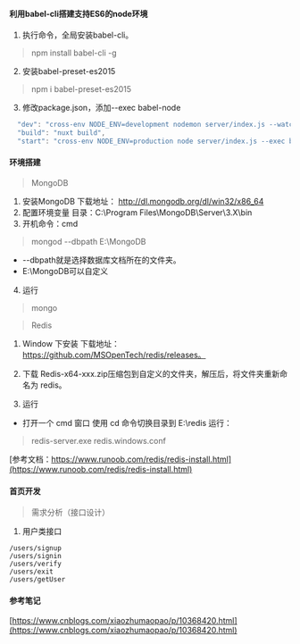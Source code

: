 #### 利用babel-cli搭建支持ES6的node环境
1. 执行命令，全局安装babel-cli。
> npm install babel-cli -g
2. 安装babel-preset-es2015
> npm i babel-preset-es2015
3. 修改package.json，添加--exec babel-node
```js
  "dev": "cross-env NODE_ENV=development nodemon server/index.js --watch server --exec babel-node",
  "build": "nuxt build",
  "start": "cross-env NODE_ENV=production node server/index.js --exec babel-node",
```

#### 环境搭建
> MongoDB
1. 安装MongoDB
下载地址： http://dl.mongodb.org/dl/win32/x86_64
2. 配置环境变量
目录：C:\Program Files\MongoDB\Server\3.X\bin
3. 开机命令：cmd
> mongod --dbpath E:\MongoDB
* --dbpath就是选择数据库文档所在的文件夹。
* E:\MongoDB可以自定义
4. 运行
> mongo

> Redis
1. Window 下安装
下载地址：https://github.com/MSOpenTech/redis/releases。

2. 下载 Redis-x64-xxx.zip压缩包到自定义的文件夹，解压后，将文件夹重新命名为 redis。

3. 运行
* 打开一个 cmd 窗口 使用 cd 命令切换目录到 E:\redis 运行：
> redis-server.exe redis.windows.conf

[参考文档：https://www.runoob.com/redis/redis-install.html](https://www.runoob.com/redis/redis-install.html)

#### 首页开发
> 需求分析（接口设计）
1. 用户类接口
```
/users/signup
/users/signin
/users/verify
/users/exit
/users/getUser
```

#### 参考笔记
[https://www.cnblogs.com/xiaozhumaopao/p/10368420.html](https://www.cnblogs.com/xiaozhumaopao/p/10368420.html)
